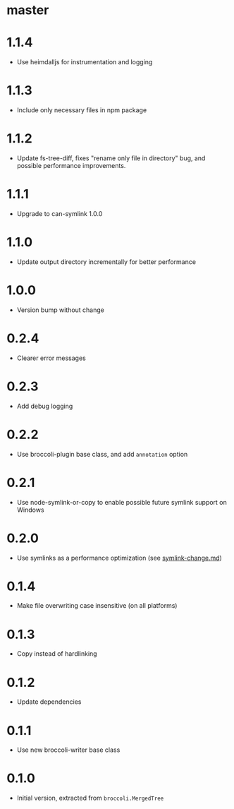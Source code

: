 # master

# 1.1.4

* Use heimdalljs for instrumentation and logging

# 1.1.3

* Include only necessary files in npm package

# 1.1.2

* Update fs-tree-diff, fixes "rename only file in directory" bug, and possible performance improvements.

# 1.1.1

* Upgrade to can-symlink 1.0.0

# 1.1.0

* Update output directory incrementally for better performance

# 1.0.0

* Version bump without change

# 0.2.4

* Clearer error messages

# 0.2.3

* Add debug logging

# 0.2.2

* Use broccoli-plugin base class, and add `annotation` option

# 0.2.1

* Use node-symlink-or-copy to enable possible future symlink support on Windows

# 0.2.0

* Use symlinks as a performance optimization (see
  [symlink-change.md](https://github.com/broccolijs/broccoli/blob/master/docs/symlink-change.md))

# 0.1.4

* Make file overwriting case insensitive (on all platforms)

# 0.1.3

* Copy instead of hardlinking

# 0.1.2

* Update dependencies

# 0.1.1

* Use new broccoli-writer base class

# 0.1.0

* Initial version, extracted from `broccoli.MergedTree`
